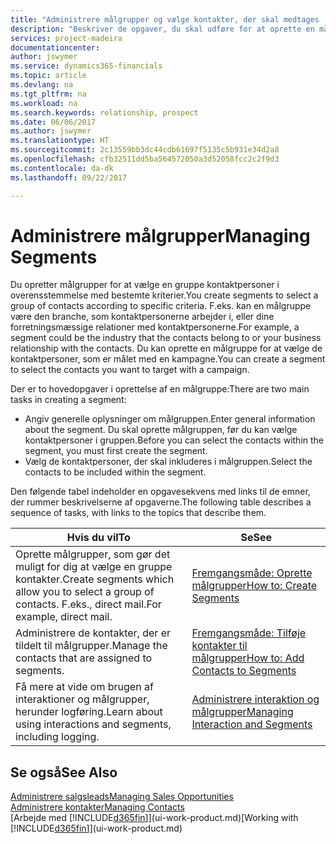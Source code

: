 ```yaml
---
title: "Administrere målgrupper og vælge kontakter, der skal medtages | Microsoft Docs"
description: "Beskriver de opgaver, du skal udføre for at oprette en målgruppe og vælge en gruppe kontaktpersoner ud fra bestemte kriterier, f.eks. kontaktpersoner i en bestemt branche, du vil målrette din henvendelse til."
services: project-madeira
documentationcenter: 
author: jswymer
ms.service: dynamics365-financials
ms.topic: article
ms.devlang: na
ms.tgt_pltfrm: na
ms.workload: na
ms.search.keywords: relationship, prospect
ms.date: 06/06/2017
ms.author: jswymer
ms.translationtype: HT
ms.sourcegitcommit: 2c13559bb3dc44cdb61697f5135c5b931e34d2a8
ms.openlocfilehash: cfb32511dd5ba564572050a3d52058fcc2c2f9d3
ms.contentlocale: da-dk
ms.lasthandoff: 09/22/2017

---
```

# <a name="managing-segments"></a><span data-ttu-id="a8f05-103">Administrere målgrupper</span><span class="sxs-lookup"><span data-stu-id="a8f05-103">Managing Segments</span></span>
<span data-ttu-id="a8f05-104">Du opretter målgrupper for at vælge en gruppe kontaktpersoner i overensstemmelse med bestemte kriterier.</span><span class="sxs-lookup"><span data-stu-id="a8f05-104">You create segments to select a group of contacts according to specific criteria.</span></span> <span data-ttu-id="a8f05-105">F.eks. kan en målgruppe være den branche, som kontaktpersonerne arbejder i, eller dine forretningsmæssige relationer med kontaktpersonerne.</span><span class="sxs-lookup"><span data-stu-id="a8f05-105">For example, a segment could be the industry that the contacts belong to or your business relationship with the contacts.</span></span> <span data-ttu-id="a8f05-106">Du kan oprette en målgruppe for at vælge de kontaktpersoner, som er målet med en kampagne.</span><span class="sxs-lookup"><span data-stu-id="a8f05-106">You can create a segment to select the contacts you want to target with a campaign.</span></span>

<span data-ttu-id="a8f05-107">Der er to hovedopgaver i oprettelse af en målgruppe:</span><span class="sxs-lookup"><span data-stu-id="a8f05-107">There are two main tasks in creating a segment:</span></span>

* <span data-ttu-id="a8f05-108">Angiv generelle oplysninger om målgruppen.</span><span class="sxs-lookup"><span data-stu-id="a8f05-108">Enter general information about the segment.</span></span> <span data-ttu-id="a8f05-109">Du skal oprette målgruppen, før du kan vælge kontaktpersoner i gruppen.</span><span class="sxs-lookup"><span data-stu-id="a8f05-109">Before you can select the contacts within the segment, you must first create the segment.</span></span>
* <span data-ttu-id="a8f05-110">Vælg de kontaktpersoner, der skal inkluderes i målgruppen.</span><span class="sxs-lookup"><span data-stu-id="a8f05-110">Select the contacts to be included within the segment.</span></span>

<span data-ttu-id="a8f05-111">Den følgende tabel indeholder en opgavesekvens med links til de emner, der rummer beskrivelserne af opgaverne.</span><span class="sxs-lookup"><span data-stu-id="a8f05-111">The following table describes a sequence of tasks, with links to the topics that describe them.</span></span> 

| <span data-ttu-id="a8f05-112">Hvis du vil</span><span class="sxs-lookup"><span data-stu-id="a8f05-112">To</span></span> | <span data-ttu-id="a8f05-113">Se</span><span class="sxs-lookup"><span data-stu-id="a8f05-113">See</span></span> |
| --- | --- |
| <span data-ttu-id="a8f05-114">Oprette målgrupper, som gør det muligt for dig at vælge en gruppe kontakter.</span><span class="sxs-lookup"><span data-stu-id="a8f05-114">Create segments which allow you to select a group of contacts.</span></span> <span data-ttu-id="a8f05-115">F.eks., direct mail.</span><span class="sxs-lookup"><span data-stu-id="a8f05-115">For example, direct mail.</span></span> |[<span data-ttu-id="a8f05-116">Fremgangsmåde: Oprette målgrupper</span><span class="sxs-lookup"><span data-stu-id="a8f05-116">How to: Create Segments</span></span>](marketing-how-create-segment.md) |
| <span data-ttu-id="a8f05-117">Administrere de kontakter, der er tildelt til målgrupper.</span><span class="sxs-lookup"><span data-stu-id="a8f05-117">Manage the contacts that are assigned to segments.</span></span> |[<span data-ttu-id="a8f05-118">Fremgangsmåde: Tilføje kontakter til målgrupper</span><span class="sxs-lookup"><span data-stu-id="a8f05-118">How to: Add Contacts to Segments</span></span>](marketing-add-contact-segment.md) |
| <span data-ttu-id="a8f05-119">Få mere at vide om brugen af interaktioner og målgrupper, herunder logføring.</span><span class="sxs-lookup"><span data-stu-id="a8f05-119">Learn about using interactions and segments, including logging.</span></span> |[<span data-ttu-id="a8f05-120">Administrere interaktion og målgrupper</span><span class="sxs-lookup"><span data-stu-id="a8f05-120">Managing Interaction and Segments</span></span>](marketing-interaction-segments.md) |

## <a name="see-also"></a><span data-ttu-id="a8f05-121">Se også</span><span class="sxs-lookup"><span data-stu-id="a8f05-121">See Also</span></span>
[<span data-ttu-id="a8f05-122">Administrere salgsleads</span><span class="sxs-lookup"><span data-stu-id="a8f05-122">Managing Sales Opportunities</span></span>](marketing-manage-sales-opportunities.md)  
[<span data-ttu-id="a8f05-123">Administrere kontakter</span><span class="sxs-lookup"><span data-stu-id="a8f05-123">Managing Contacts</span></span>](marketing-contacts.md)  
<span data-ttu-id="a8f05-124">[Arbejde med [!INCLUDE[d365fin](includes/d365fin_md.md)]](ui-work-product.md)</span><span class="sxs-lookup"><span data-stu-id="a8f05-124">[Working with [!INCLUDE[d365fin](includes/d365fin_md.md)]](ui-work-product.md)</span></span>

